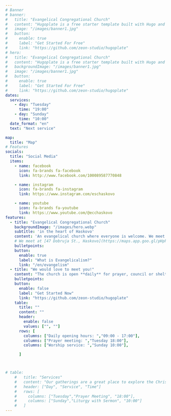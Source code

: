 ```yaml
---
# Banner
# banner:
#   title: "Evangelical Congregational Church"
#   content: "Hugoplate is a free starter template built with Hugo and TailwindCSS, providing everything you need to jumpstart your Hugo project and save valuable time."
#   image: "/images/banner1.jpg"
#   button:
#     enable: true
#     label: "Get Started For Free"
#     link: "https://github.com/zeon-studio/hugoplate"
# hero:
#   title: "Evangelical Congregational Church"
#   content: "Hugoplate is a free starter template built with Hugo and TailwindCSS, providing everything you need to jumpstart your Hugo project and save valuable time."
#   backgroundImage: "/images/banner1.jpg"
#   image: "/images/banner1.jpg"
#   button:
#     enable: true
#     label: "Get Started For Free"
#     link: "https://github.com/zeon-studio/hugoplate"
dates:
  services: 
    - day: "Tuesday"
      time: "19:00"
    - day: "Sunday"
      time: "10:00"
  date_format: "en"
  text: "Next service"

map:
  title: "Map"
# Features
socials:
  title: "Social Media"
  items:
    - name: facebook
      icon: fa-brands fa-facebook
      link: http://www.facebook.com/100089587770848

    - name: instagram
      icon: fa-brands fa-instagram
      link: https://www.instagram.com/eschaskovo

    - name: youtube
      icon: fa-brands fa-youtube
      link: https://www.youtube.com/@ecchaskovo
features:
  - title: "Evangelical Congregational Church"
    backgroundImage: "/images/hero.webp"
    subtitle: 'in the heart of Haskovo'
    content: 'An evangelical church where everyone is welcome. We meet at [Dobruja St. 47, Haskovo](https://maps.app.goo.gl/pHphApJnuSjVdv3p8)'
    # We meet at [47 Dobruja St., Haskovo](https://maps.app.goo.gl/pHphApJnuSjVdv3p8)'
    bulletpoints:
    button:
      enable: true
      label: "What is Evangelicalism?"
      link: "/en/evangelism"
  - title: "We would love to meet you!"
    content: "The church is open **daily** for prayer, council or shelter. We also host **weekly** prayer meetings and worship services. Our gatherings are a great place to explore the Christian faith and meet fellow believers."
    bulletpoints:
    button:
      enable: false
      label: "Get Started Now"
      link: "https://github.com/zeon-studio/hugoplate"
    table:
      title: ""
      content: ""
      header: 
        enable: false
        values: ["", ""]
      rows: [
        columns: ["Daily opening hours: ","09:00 - 17:00"],
        columns: ["Prayer meeting: ","Tuesday 18:00"],
        columns: ["Worship service: ","Sunday 10:00"],

      ]



# table:
    #   title: "Services"
    #   content: "Our gatherings are a great place to explore the Christian faith and meet fellow believers."
    #   header: ["Day", "Service", "Time"]
    #   rows: [
    #     columns: ["Tuesday","Prayer Meeting", "18:00"],
    #     columns: ["Sunday","Liturgy with Sermon", "10:00"]
    #   ]
---
```


